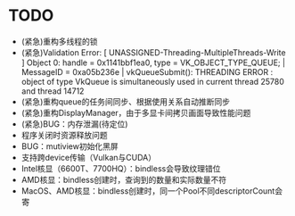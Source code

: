 # TODO
- (紧急)重构多线程的锁
- (紧急)Validation Error: [ UNASSIGNED-Threading-MultipleThreads-Write ] Object 0: handle = 0x1141bbf1ea0, type = VK_OBJECT_TYPE_QUEUE; | MessageID = 0xa05b236e | vkQueueSubmit(): THREADING ERROR : object of type VkQueue is simultaneously used in current thread 25780 and thread 14712
- (紧急)重构queue的任务间同步、根据使用关系自动推断同步
- (紧急)重构DisplayManager，由于多显卡间拷贝画面导致性能问题
- (紧急)BUG：内存泄漏(待定位)
- 程序关闭时资源释放问题
- BUG：mutiview初始化黑屏
- 支持跨device传输（Vulkan与CUDA）
- Intel核显（6600T、7700HQ）：bindless会导致纹理错位
- AMD核显：bindless创建时，查询到的数量和实际数量不符
- MacOS、AMD核显：bindless创建时，同一个Pool不同descriptorCount会寄
